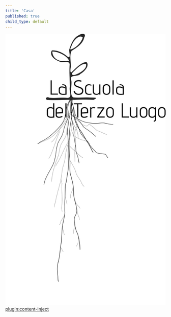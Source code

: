 ```yaml
---
title: 'Casa'
published: true
child_type: default
---
```

![](logoCasa.svg)
[plugin:content-inject](../dal-terzopaesaggio-alterzoluogo)
